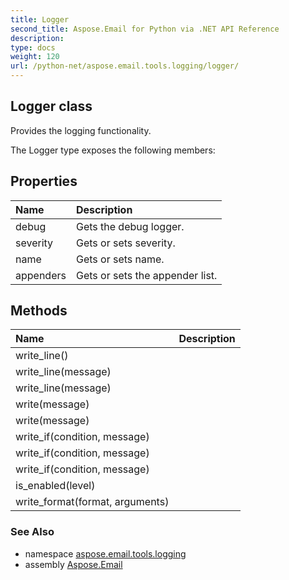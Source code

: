 ```yaml
---
title: Logger
second_title: Aspose.Email for Python via .NET API Reference
description: 
type: docs
weight: 120
url: /python-net/aspose.email.tools.logging/logger/
---
```


## Logger class

Provides the logging functionality.

The Logger type exposes the following members:
## Properties
| Name | Description |
| :- | :- |
|debug|Gets the debug logger.|
|severity|Gets or sets severity.|
|name|Gets or sets name.|
|appenders|Gets or sets the appender list.|
## Methods
| Name | Description |
| :- | :- |
|write_line()|  |
|write_line(message)|  |
|write_line(message)|  |
|write(message)|  |
|write(message)|  |
|write_if(condition, message)|  |
|write_if(condition, message)|  |
|write_if(condition, message)|  |
|is_enabled(level)|  |
|write_format(format, arguments)|  |

### See Also

* namespace [aspose.email.tools.logging](/email/python-net/aspose.email.tools.logging/)
* assembly [Aspose.Email](/email/python-net/)

